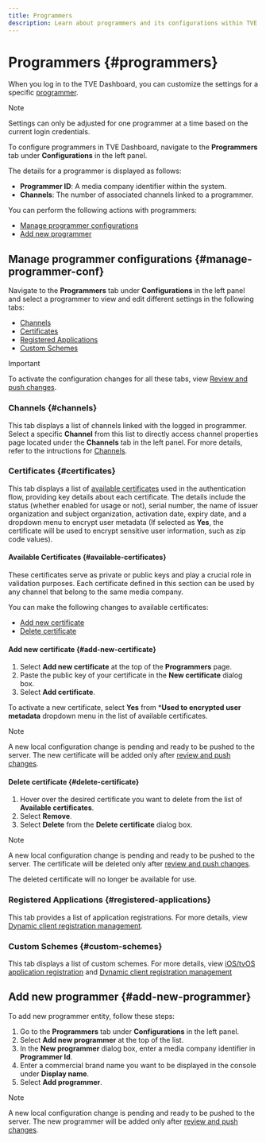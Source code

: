 ```yaml
---
title: Programmers
description: Learn about programmers and its configurations within TVE dashboard.
---
```

# Programmers {#programmers}

When you log in to the TVE Dashboard, you can customize the settings for a specific [programmer](/help/authentication/glossary.md#programmer).

>[!NOTE]
>
>Settings can only be adjusted for one programmer at a time based on the current login credentials.

To configure programmers in TVE Dashboard, navigate to the **Programmers** tab under **Configurations** in the left panel.

The details for a programmer is displayed as follows:

* **Programmer ID**: A media company identifier within the system.
* **Channels**: The number of associated channels linked to a programmer.

You can perform the following actions with programmers:

* [Manage programmer configurations](#manage-programmer-conf)
* [Add new programmer](#add-new-programmer)

## Manage programmer configurations {#manage-programmer-conf}

Navigate to the **Programmers** tab under **Configurations** in the left panel and select a programmer to view and edit different settings in the following tabs:

* [Channels](#channels)
* [Certificates](#certificates)
* [Registered Applications](#registered-applications)
* [Custom Schemes](#custom-schemes) 

>[!IMPORTANT]
>
> To activate the configuration changes for all these tabs, view [Review and push changes](/help/authentication/tve-dashboard-review-push-changes.md). 

### Channels {#channels}

This tab displays a list of channels linked with the logged in programmer. Select a specific **Channel** from this list to directly access channel properties page located under the **Channels** tab in the left panel. For more details, refer to the intructions for [Channels](/help/authentication/tve-dashboard-channels.md).

### Certificates {#certificates}

This tab displays a list of [available certificates](#available-certificates) used in the authentication flow, providing key details about each certificate. The details include the status (whether enabled for usage or not), serial number, the name of issuer organization and subject organization, activation date, expiry date, and a dropdown menu to encrypt user metadata (If selected as **Yes**, the certificate will be used to encrypt sensitive user information, such as zip code values).

#### Available Certificates {#available-certificates}

These certificates serve as private or public keys and play a crucial role in validation purposes. Each certificate defined in  this section can be used by any channel that belong to the same media company.

You can make the following changes to available certificates:

* [Add new certificate](#add-new-certificate)
* [Delete certificate](#delete-certificate)

#### Add new certificate {#add-new-certificate}

1. Select **Add new certificate** at the top of the **Programmers** page.
1. Paste the public key of your certificate in the **New certificate** dialog box.
1. Select **Add certificate**.

To activate a new certificate, select **Yes** from ***Used to encrypted user metadata** dropdown menu in the list of available certificates.

>[!NOTE]
>
>A new local configuration change is pending and ready to be pushed to the server. The new certificate will be added only after [review and push changes](/help/authentication/tve-dashboard-review-push-changes.md).

#### Delete certificate {#delete-certificate}

1. Hover over the desired certificate you want to delete from the list of **Available certificates**.
1. Select **Remove**.
1. Select **Delete** from the **Delete certificate** dialog box.

>[!NOTE]
>
>A new local configuration change is pending and ready to be pushed to the server. The certificate will be deleted only after [review and push changes](/help/authentication/tve-dashboard-review-push-changes.md).

The deleted certificate will no longer be available for use.

### Registered Applications {#registered-applications}

This tab provides a list of application registrations. For more details, view [Dynamic client registration management](/help/authentication/dynamic-client-registration-management.md).

### Custom Schemes {#custom-schemes}

This tab displays a list of custom schemes. For more details, view [iOS/tvOS application registration](/help/authentication/iostvos-application-registration.md) and [Dynamic client registration management](/help/authentication/dynamic-client-registration-management.md)

## Add new programmer {#add-new-programmer}

To add new programmer entity, follow these steps:

1. Go to the **Programmers** tab under **Configurations** in the left panel.
1. Select **Add new programmer** at the top of the list.
1. In the **New programmer** dialog box, enter a media company identifier in **Programmer Id**.
1. Enter a commercial brand name you want to be displayed in the console under **Display name**. 
1. Select **Add programmer**.

>[!NOTE]
>
>A new local configuration change is pending and ready to be pushed to the server. The new programmer will be added only after [review and push changes](/help/authentication/tve-dashboard-review-push-changes.md).

